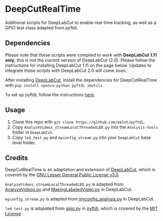 # DeepCutRealTime
Additional scripts for DeepLabCut to enable real-time tracking, as well as a GPIO test class adapted from pyftdi.

## Dependencies
Please note that these scripts were compiled to work with **DeepLabCut 1.11 only**; this is not the current version of DeepLabCut (2.0). Please follow the instructions for installing DeepLabCut 1.11 on the page below. Updates to integrate these scripts with DeepLabCut 2.0 will come soon.

After installing [DeepLabCut](https://github.com/AlexEMG/DeepLabCut), install the dependencies for DeepCutRealTime with `pip install opencv-python pyftdi imutils`.

To set up pyftdi, follow the instructions [here](https://github.com/eblot/pyftdi).

## Usage
1. Clone this repo with `git clone https://github.com/eblot/pyftdi`.
1. Copy `AnalyzeVideos_streamLocalThreadedLED.py` into the `Analysis-tools` folder in `DeepLabCut`.
2. Copy `led_test.py` and `myconfig_stream.py` into your `DeepLabCut` base level folder.

## Credits
DeepCutRealTime is an adaptation and extension of [DeepLabCut](https://github.com/AlexEMG/DeepLabCut), which is covered by the [GNU Lesser General Public License v3.0](https://github.com/AlexEMG/DeepLabCut/blob/master/LICENSE). 

`AnalyzeVideos_streamLocalThreadedLED.py` is adapted from [AnalyzeVideos.py](https://github.com/AlexEMG/DeepLabCut/blob/master/Analysis-tools/AnalyzeVideos.py) and [MakingLabeledVideo.py](https://github.com/AlexEMG/DeepLabCut/blob/master/Analysis-tools/MakingLabeledVideo.py) in DeepLabCut.

`myconfig_stream.py` is adapted from [myconfig_analysis.py](https://github.com/AlexEMG/DeepLabCut/blob/master/myconfig.py) in DeepLabCut.

`led_test.py` is adapated from [gpio.py](https://github.com/eblot/pyftdi/blob/master/pyftdi/tests/gpio.py) in [pyftdi](https://github.com/eblot/pyftdi), which is covered by the [MIT License](https://opensource.org/licenses/MIT).
